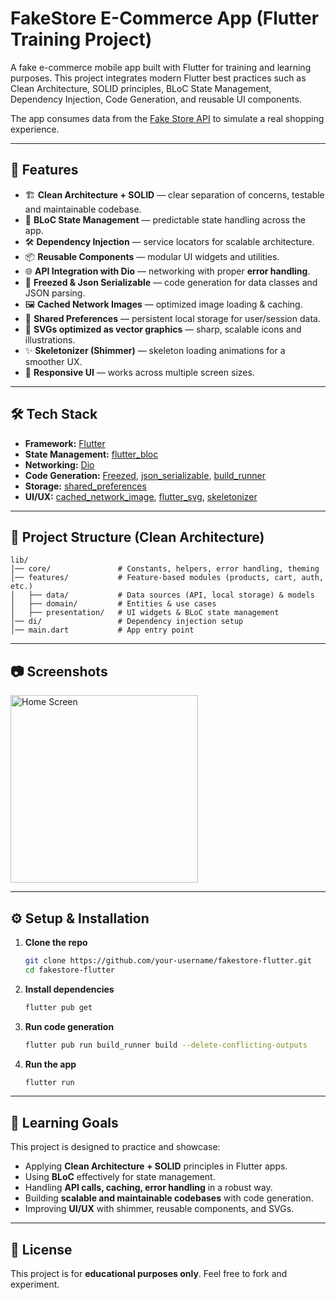 # FakeStore E-Commerce App (Flutter Training Project)

A fake e-commerce mobile app built with Flutter for training and learning purposes.
This project integrates modern Flutter best practices such as Clean Architecture, SOLID principles, BLoC State Management, Dependency Injection, Code Generation, and reusable UI components.

The app consumes data from the [Fake Store API](https://fakestoreapi.com/) to simulate a real shopping experience.

---

## 🚀 Features

* 🏗 **Clean Architecture + SOLID** — clear separation of concerns, testable and maintainable codebase.
* 🔄 **BLoC State Management** — predictable state handling across the app.
* 🛠 **Dependency Injection** — service locators for scalable architecture.
* 📦 **Reusable Components** — modular UI widgets and utilities.
* 🌐 **API Integration with Dio** — networking with proper **error handling**.
* 🧊 **Freezed & Json Serializable** — code generation for data classes and JSON parsing.
* 🖼 **Cached Network Images** — optimized image loading & caching.
* 💾 **Shared Preferences** — persistent local storage for user/session data.
* 🎨 **SVGs optimized as vector graphics** — sharp, scalable icons and illustrations.
* ✨ **Skeletonizer (Shimmer)** — skeleton loading animations for a smoother UX.
* 📱 **Responsive UI** — works across multiple screen sizes.

---

## 🛠 Tech Stack

* **Framework:** [Flutter](https://flutter.dev/)
* **State Management:** [flutter\_bloc](https://pub.dev/packages/flutter_bloc)
* **Networking:** [Dio](https://pub.dev/packages/dio)
* **Code Generation:** [Freezed](https://pub.dev/packages/freezed), [json\_serializable](https://pub.dev/packages/json_serializable), [build\_runner](https://pub.dev/packages/build_runner)
* **Storage:** [shared\_preferences](https://pub.dev/packages/shared_preferences)
* **UI/UX:** [cached\_network\_image](https://pub.dev/packages/cached_network_image), [flutter\_svg](https://pub.dev/packages/flutter_svg), [skeletonizer](https://pub.dev/packages/skeletonizer)

---

## 📂 Project Structure (Clean Architecture)

```
lib/
│── core/               # Constants, helpers, error handling, theming
│── features/           # Feature-based modules (products, cart, auth, etc.)
│   ├── data/           # Data sources (API, local storage) & models
│   ├── domain/         # Entities & use cases
│   ├── presentation/   # UI widgets & BLoC state management
│── di/                 # Dependency injection setup
│── main.dart           # App entry point
```

---

## 📷 Screenshots

<img width="300" alt="Home Screen" src="https://github.com/user-attachments/assets/0d11b567-b484-4133-887b-6fc6a7d16e4b" />

---

## ⚙️ Setup & Installation

1. **Clone the repo**

   ```bash
   git clone https://github.com/your-username/fakestore-flutter.git
   cd fakestore-flutter
   ```

2. **Install dependencies**

   ```bash
   flutter pub get
   ```

3. **Run code generation**

   ```bash
   flutter pub run build_runner build --delete-conflicting-outputs
   ```

4. **Run the app**

   ```bash
   flutter run
   ```

---

## 🎯 Learning Goals

This project is designed to practice and showcase:

* Applying **Clean Architecture + SOLID** principles in Flutter apps.
* Using **BLoC** effectively for state management.
* Handling **API calls, caching, error handling** in a robust way.
* Building **scalable and maintainable codebases** with code generation.
* Improving **UI/UX** with shimmer, reusable components, and SVGs.

---

## 📜 License

This project is for **educational purposes only**. Feel free to fork and experiment.
